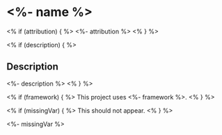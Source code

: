 # <%- name %>

<% if (attribution) { %>
<%- attribution %>
<% } %>

<% if (description) { %>

## Description

<%- description %>
<% } %>

<% if (framework) { %>
This project uses <%- framework %>.
<% } %>

<% if (missingVar) { %>
This should not appear.
<% } %>

<%- missingVar %>
